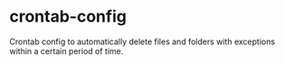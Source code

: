 # crontab-config
Crontab config to automatically delete files and folders with exceptions within a certain period of time.

